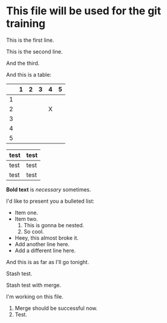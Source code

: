 # This file will be used for the git training

This is the first line.

This is the second line.

And the third.

And this is a table:


|  | 1 | 2 | 3 | 4 | 5 |
|---|---|---|---|---|---|
| 1 | | | | | |
| 2 | | | | X | |
| 3 | | | | | |
| 4 | | | | | |
| 5 | | | | | |

| test | test |
|---|---|
|test| test|
|test| test|


**Bold text** is *necessary* sometimes.

I'd like to present you a bulleted list:
- Item one.
- Item two.
    1. This is gonna be nested.
    2. So cool.
- Heey, this almost broke it.
- Add another line here.
- Add a different line here.

And this is as far as I'll go tonight.

Stash test.

Stash test with merge.

I'm working on this file.

1. Merge should be successful now.
2. Test.
